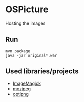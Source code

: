 # OSPicture
Hosting the images

## Run
```
mvn package
java -jar original*.war
```

## Used libraries/projects
* [ImageMagick](https://github.com/ImageMagick/ImageMagick)
* [mozjpeg](https://github.com/mozilla/mozjpeg)
* [optipng](http://optipng.sourceforge.net)
